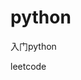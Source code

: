 <!--
 * @Author: Moerjie
 * @Data: Today
 * @LastEditTime: 2023-08-26 08:20:12
 * @FilePath: \python\README.md
-->
# python

入门python

leetcode
